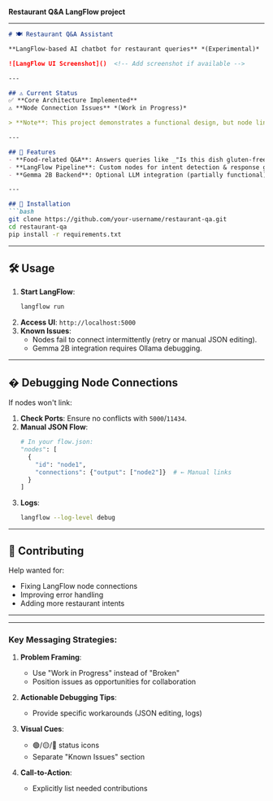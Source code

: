 **Restaurant Q&A LangFlow project**

---

```markdown
# 🍽️ Restaurant Q&A Assistant  

**LangFlow-based AI chatbot for restaurant queries** *(Experimental)*  

![LangFlow UI Screenshot]()  <!-- Add screenshot if available -->

---

## ⚠️ Current Status  
✅ **Core Architecture Implemented**  
⚠️ **Node Connection Issues** *(Work in Progress)*  

> **Note**: This project demonstrates a functional design, but node linking in LangFlow is unstable. Debugging help is welcome!

---

## 📌 Features  
- **Food-related Q&A**: Answers queries like _"Is this dish gluten-free?"_  
- **LangFlow Pipeline**: Custom nodes for intent detection & response generation.  
- **Gemma 2B Backend**: Optional LLM integration (partially functional).  

---

## 🔧 Installation  
```bash
git clone https://github.com/your-username/restaurant-qa.git
cd restaurant-qa
pip install -r requirements.txt
```

---

## 🛠 Usage  
1. **Start LangFlow**:  
   ```bash
   langflow run
   ```
2. **Access UI**: `http://localhost:5000`  
3. **Known Issues**:  
   - Nodes fail to connect intermittently (retry or manual JSON editing).  
   - Gemma 2B integration requires Ollama debugging.  

---

## � Debugging Node Connections  
If nodes won't link:  
1. **Check Ports**: Ensure no conflicts with `5000`/`11434`.  
2. **Manual JSON Flow**:  
   ```python
   # In your flow.json:
   "nodes": [
     {
       "id": "node1",
       "connections": {"output": ["node2"]}  # ← Manual links
     }
   ]
   ```
3. **Logs**:  
   ```bash
   langflow --log-level debug
   ```

---

## 🤝 Contributing  
Help wanted for:  
- Fixing LangFlow node connections  
- Improving error handling  
- Adding more restaurant intents  

---
---

### Key Messaging Strategies:
1. **Problem Framing**:  
   - Use "Work in Progress" instead of "Broken"  
   - Position issues as opportunities for collaboration  

2. **Actionable Debugging Tips**:  
   - Provide specific workarounds (JSON editing, logs)  

3. **Visual Cues**:  
   - 🟢/🟡/🔴 status icons  
   - Separate "Known Issues" section  

4. **Call-to-Action**:  
   - Explicitly list needed contributions  

